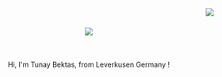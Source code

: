 <img align="right" src="https://visitor-badge.laobi.icu/badge?page_id=zumrudu-anka.zumrudu-anka">
<h1 align="center">
  <a href="https://git.io/typing-svg">
    <img src="https://readme-typing-svg.herokuapp.com/?lines=Hello,+There!+👋;This+is+Tunay+Bektas....;Nice+to+meet+you!&center=true&size=30">
  </a>
</h1>
</h5>
<br>
<p align="center">
  Hi, I'm Tunay Bektas, from Leverkusen Germany !
  <br>
